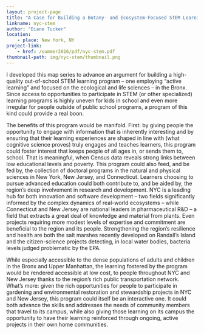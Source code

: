 ```yaml
---
layout: project-page
title: "A Case for Building a Botany- and Ecosystem-Focused STEM Learning program in NYC"
linkname: nyc-stem
author: "Diane Tucker"
location:
    - place: New York, NY
project-link:
    - href: /summer2016/pdf/nyc-stem.pdf
thumbnail-path: img/nyc-stem/thumbnail.png
---
```


I developed this map series to advance an argument for building a high-quality out-of-school STEM learning program – one employing “active learning” and focused on the ecological and life sciences – in the Bronx. Since access to opportunities to participate in STEM (or other specialized) learning programs is highly uneven for kids in school and even more irregular for people outside of public school programs, a program of this kind could provide a real boon.

The benefits of this program would be manifold. First: by giving people the opportunity to engage with information that is inherently interesting and by ensuring that their learning experiences are shaped in line with (what cognitive science proves) truly engages and teaches learners, this program could foster interest that keeps people of all ages in, or sends them to, school. That is meaningful, when Census data reveals strong links between low educational levels and poverty. This program could also feed, and be fed by, the collection of doctoral programs in the natural and physical sciences in New York, New Jersey, and Connecticut. Learners choosing to pursue advanced education could both contribute to, and be aided by, the region’s deep involvement in research and development. NYC is a leading hub for both innovation and software development – two fields significantly informed by the complex dynamics of real-world ecosystems – while Connecticut and New Jersey are national leaders in pharmaceutical R&D – a field that extracts a great deal of knowledge and material from plants. Even projects requiring more modest levels of expertise and commitment are beneficial to the region and its people.  Strengthening the region’s resilience and health are both the salt marshes recently developed on Randall’s Island and the citizen-science projects detecting, in local water bodies, bacteria levels judged problematic by the EPA.

While especially accessible to the dense populations of adults and children in the Bronx and Upper Manhattan, the learning fostered by the program would be rendered accessible at low cost, to people throughout NYC and New Jersey thanks to the region’s rich public transportation network. What’s more: given the rich opportunities for people to participate in gardening and environmental restoration and stewardship projects in NYC and New Jersey, this program could itself be an interactive one. It could both advance the skills and addresses the needs of community members that travel to its campus, while also giving those learning on its campus the opportunity to have their learning reinforced through ongoing, active projects in their own home communities.
